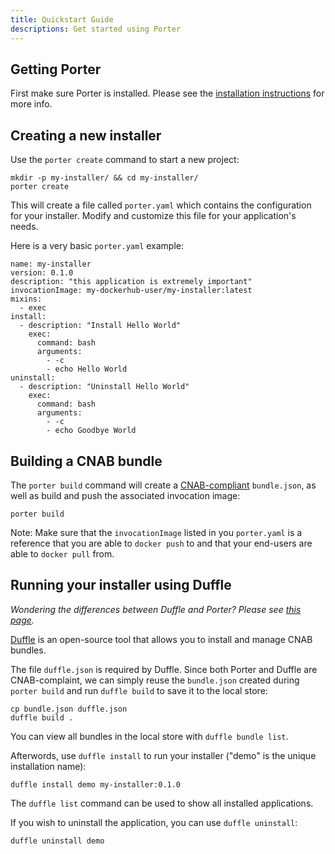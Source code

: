 ```yaml
---
title: Quickstart Guide
descriptions: Get started using Porter
---
```


## Getting Porter

First make sure Porter is installed.
Please see the [installation instructions](./install.md) for more info.

## Creating a new installer
Use the `porter create` command to start a new project:
```
mkdir -p my-installer/ && cd my-installer/
porter create
```

This will create a file called `porter.yaml` which contains the configuration for your installer. Modify and customize this file for your application's needs.

Here is a very basic `porter.yaml` example:
```
name: my-installer
version: 0.1.0
description: "this application is extremely important"
invocationImage: my-dockerhub-user/my-installer:latest
mixins:
  - exec
install:
  - description: "Install Hello World"
    exec:
      command: bash
      arguments:
        - -c
        - echo Hello World
uninstall:
  - description: "Uninstall Hello World"
    exec:
      command: bash
      arguments:
        - -c
        - echo Goodbye World
```

## Building a CNAB bundle

The `porter build` command will create a [CNAB-compliant](https://github.com/deislabs/cnab-spec/blob/master/101-bundle-json.md) `bundle.json`, as well as build and push the associated invocation image:
```
porter build
```

Note: Make sure that the `invocationImage` listed in you `porter.yaml`  is a reference that you are able to `docker push` to and that your end-users are able to `docker pull` from.

## Running your installer using Duffle

_Wondering the differences between Duffle and Porter? Please see [this page](./porter-or-duffle.md)._

[Duffle](https://duffle.sh/) is an open-source tool that allows you to install and manage CNAB bundles.

The file `duffle.json` is required by Duffle. Since both Porter and Duffle are CNAB-complaint, we can simply reuse the `bundle.json` created during `porter build` and run `duffle build` to save it to the local store:
```
cp bundle.json duffle.json
duffle build .
```

You can view all bundles in the local store with `duffle bundle list`.

Afterwords, use `duffle install` to run your installer ("demo" is the unique installation name):
```
duffle install demo my-installer:0.1.0
```

The `duffle list` command can be used to show all installed applications.

If you wish to uninstall the application, you can use `duffle uninstall`:
```
duffle uninstall demo
```